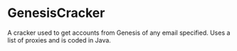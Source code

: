 # GenesisCracker
A cracker used to get accounts from Genesis of any email specified.
Uses a list of proxies and is coded in Java.